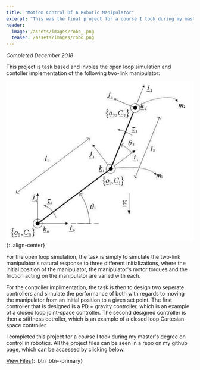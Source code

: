 ```yaml
---
title: "Motion Control Of A Robotic Manipulator"
excerpt: "This was the final project for a course I took during my master's degree on control in robotics."
header:
  image: /assets/images/robo_.png
  teaser: /assets/images/robo.png
---
```

*Completed December 2018*

This project is task based and involes the open loop simulation and contoller implementation of the following two-link manipulator:

![Two-Link Manipulator](/assets/images/twolink.png){: .align-center}

For the open loop simulation, the task is simply to simulate the two-link manipulator's natural response to three different initializations, where the initial position of the manipulator, the manipulator's motor torques and the friction acting on the manipulator are varied with each. 

For the controller implimentation, the task is then to design two seperate controllers and simulate the performance of both with regards to moving the manipulator from an initial position to a given set point. The first controller that is designed is a PD + gravity controller, which is an example of a closed loop joint-space controller. The second designed controller is then a stiffness cotroller, which is an example of a closed loop Cartesian-space controller.

I completed this project for a course I took during my master's degree on control in robotics. All the project files can be seen in a repo on my github page,
which can be accessed by clicking below.

[View Files](https://github.com/J-Morrison/robot_control){: .btn .btn--primary}